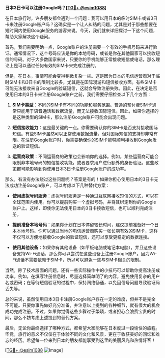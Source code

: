 **日本3日卡可以注册Google吗？[[TG💪+ @esim1088](https://t.me/s/esim1088)]**

在日本旅行时，许多朋友都会遇到一个问题：我可以用日本的临时SIM卡或者3日卡来注册Google账户吗？这确实是一个让人纠结的问题，尤其是对于那些想要在短时间内使用Google服务的游客来说。今天，我们就来详细探讨一下这个问题，帮助大家解决这个疑问。

首先，我们需要明确一点，Google账户的注册需要一个有效的手机号码来进行验证。通常情况下，这个号码应该是你的本地号码，或者是你在其他国家可以接收短信的号码。对于大多数国家来说，只要你的手机能够正常接收短信或电话，那么理论上是可以通过任何有效的SIM卡来完成注册的。

但是，在日本，事情可能会变得稍微复杂一些。这是因为日本的电信运营商对于临时SIM卡和3日卡的限制比较多，尤其是在国际漫游和短信接收方面。有些SIM卡可能无法接收来自Google的验证短信，这就会导致注册失败。因此，在决定是否使用日本的3日卡来注册Google账户之前，我们需要仔细检查以下几个方面：

1. **SIM卡类型**：不同的SIM卡有不同的功能和服务范围。普通的预付费SIM卡通常只能用于语音通话和数据流量，而无法接收国际短信。因此，如果你选择的是这种类型的SIM卡，那么注册Google账户可能会出现问题。

2. **短信接收能力**：这是最关键的一点。你需要确认你的SIM卡是否支持接收国际短信。有些SIM卡虽然可以正常使用数据流量，但对国际短信的支持却非常有限。在注册Google账户时，你需要确保你的SIM卡能够顺利接收到Google发送的验证短信。

3. **运营商政策**：不同运营商的政策也会影响你的选择。例如，某些运营商可能会限制非本地号码的短信接收功能，或者要求用户进行额外的身份验证。这些政策都可能影响到你使用日本3日卡注册Google账户的成功率。

那么，有没有办法绕过这些问题呢？答案是有的！如果你担心使用日本的3日卡无法成功注册Google账户，可以考虑以下几种替代方案：

- **使用虚拟号码服务**：虚拟号码服务是一种通过互联网接收短信的方式，可以在全球范围内使用。你可以提前购买一个虚拟号码，并将其绑定到你的Google账户上。这样，即使你无法使用日本的3日卡接收短信，也可以顺利完成注册。

- **提前准备本地号码**：如果你计划在日本停留较长时间，建议提前准备好一个日本本地号码。你可以通过当地的电信运营商购买一张长期有效的SIM卡，这样不仅可以方便地接收Google的验证短信，还可以享受更稳定的数据连接。

- **使用其他设备**：如果你有其他设备（如平板电脑或笔记本电脑），并且这些设备支持Wi-Fi通话，那么你可以尝试在这些设备上注册Google账户。因为Wi-Fi通话不需要依赖于SIM卡，所以可以避免一些与SIM卡相关的限制。

当然，除了技术层面的问题，还有一些实际操作中的小技巧可以帮助你提高注册成功率。例如，在填写注册信息时，尽量选择简单明了的内容，避免使用复杂的用户名或密码；在等待短信验证的过程中，保持网络畅通，以免因信号问题导致验证码丢失等。

总的来说，虽然使用日本3日卡注册Google账户存在一定的难度，但并不是完全不可能。只要你事先做好充分准备，并注意以上提到的各种细节，就有很大的机会成功完成注册。不过，如果你觉得这些步骤过于繁琐，或者担心会浪费宝贵的时间，那么不妨考虑上述提到的替代方案。

最后，无论你最终选择了哪种方式，都希望大家能够在日本度过一段愉快的旅程。毕竟，旅行的意义不仅仅在于体验不同的文化和风景，更在于收获美好的回忆和难忘的经历。希望每一位来到日本的朋友都能享受到这里的美丽风光和热情好客！

[[TG💪+ @esim1088](https://t.me/s/esim1088) ![Image](https://i.postimg.cc/4NQfJmqS/Snipaste-2025-05-13-00-14-12.png)]